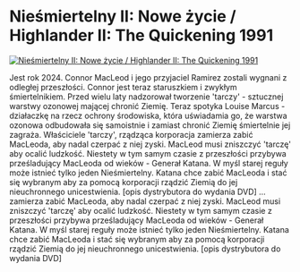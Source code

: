 Nieśmiertelny II: Nowe życie / Highlander II: The Quickening 1991 
=============
[![Nieśmiertelny II: Nowe życie / Highlander II: The Quickening 1991 ](http://vidos.pl/images/player.gif)](http://vidos.pl/niesmiertelny-ii-nowe-zycie-highlander-ii-the-quickening-1991)

 Jest rok 2024. Connor MacLeod i jego przyjaciel Ramirez zostali wygnani z odległej przeszłości. Connor jest teraz staruszkiem i zwykłym śmiertelnikiem. Przed wielu laty nadzorował tworzenie 'tarczy' - sztucznej warstwy ozonowej mającej chronić Ziemię. Teraz spotyka Louise Marcus - działaczkę na rzecz ochrony środowiska, która uświadamia go, że warstwa ozonowa odbudowała się samoistnie i zamiast chronić Ziemię śmiertelnie jej zagraża. Właściciele 'tarczy', rządząca korporacja zamierza zabić MacLeoda, aby nadal czerpać z niej zyski. MacLeod musi zniszczyć 'tarczę' aby ocalić ludzkość. Niestety w tym samym czasie z przeszłości przybywa prześladujący MacLeoda od wieków - Generał Katana. W myśl starej reguły może istnieć tylko jeden Nieśmiertelny. Katana chce zabić MacLeoda i stać się wybranym aby za pomocą korporacji rządzić Ziemią do jej nieuchronnego unicestwienia. [opis dystrybutora do wydania DVD]  ... zamierza zabić MacLeoda, aby nadal czerpać z niej zyski. MacLeod musi zniszczyć 'tarczę' aby ocalić ludzkość. Niestety w tym samym czasie z przeszłości przybywa prześladujący MacLeoda od wieków - Generał Katana. W myśl starej reguły może istnieć tylko jeden Nieśmiertelny. Katana chce zabić MacLeoda i stać się wybranym aby za pomocą korporacji rządzić Ziemią do jej nieuchronnego unicestwienia. [opis dystrybutora do wydania DVD]
